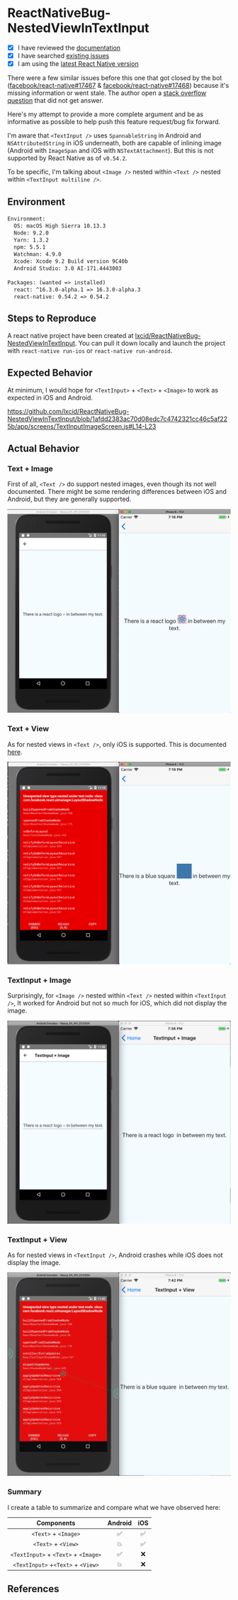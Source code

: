# ReactNativeBug-NestedViewInTextInput

<!--
  We use GitHub Issues exclusively for tracking bugs in React Native.
  Questions? Visit http://facebook.github.io/react-native/help.html
  If this issue is about documentation or the website, please file it at:
  https://github.com/facebook/react-native-website/issues/new
-->

- [x] I have reviewed the [documentation](https://facebook.github.io/react-native)
- [x] I have searched [existing issues](https://github.com/facebook/react-native/issues)
- [x] I am using the [latest React Native version](https://github.com/facebook/react-native/releases)

<!-- Describe your issue in detail. -->

There were a few similar issues before this one that got closed by the bot ([facebook/react-native#17467](https://github.com/facebook/react-native/issues/17467) & [facebook/react-native#17468](https://github.com/facebook/react-native/issues/17468)) because it's missing information or went stale. The author open a [stack overflow question](https://stackoverflow.com/questions/48033885/how-to-insert-custom-emoji-small-pictures-into-textinput-of-react-native) that did not get answer.

Here's my attempt to provide a more complete argument and be as informative as possible to help push this feature request/bug fix forward.

I'm aware that `<TextInput />` uses `SpannableString` in Android and `NSAttributedString` in iOS underneath, both are capable of inlining image (Android with `ImageSpan` and iOS with `NSTextAttachment`). But this is not supported by React Native as of `v0.54.2`.

To be specific, I'm talking about `<Image />` nested within `<Text />` nested within `<TextInput multiline />`.

## Environment

<!-- Required. Run `react-native info` in your terminal and paste its contents here. -->

```
Environment:
  OS: macOS High Sierra 10.13.3
  Node: 9.2.0
  Yarn: 1.3.2
  npm: 5.5.1
  Watchman: 4.9.0
  Xcode: Xcode 9.2 Build version 9C40b
  Android Studio: 3.0 AI-171.4443003

Packages: (wanted => installed)
  react: ^16.3.0-alpha.1 => 16.3.0-alpha.3
  react-native: 0.54.2 => 0.54.2
```

## Steps to Reproduce

<!-- 
  Required. Let us know how to reproduce the issue. Include a code sample, share a project, 
  or share an app that reproduces the issue using [Snack](https://snack.expo.io/).
-->

A react native project have been created at [lxcid/ReactNativeBug-NestedViewInTextInput](https://github.com/lxcid/ReactNativeBug-NestedViewInTextInput). You can pull it down locally and launch the project with `react-native run-ios` or `react-native run-android`.

## Expected Behavior

<!-- Write what you thought would happen. -->

At minimum, I would hope for `<TextInput>` + `<Text>` + `<Image>` to work as expected in iOS and Android.

https://github.com/lxcid/ReactNativeBug-NestedViewInTextInput/blob/1afdd2383ac70d08edc7c4742321cc46c5af225b/app/screens/TextInputImageScreen.js#L14-L23

## Actual Behavior

<!-- Write what happened. Include screenshots if needed. If this is a regression, let us know. -->

### Text + Image

First of all, `<Text />` do support nested images, even though its not well documented. There might be some rendering differences between iOS and Android, but they are generally supported.

![Text + Image](./screenshots/text+image.png)

### Text + View

As for nested views in `<Text />`, only iOS is supported. This is documented [here](https://facebook.github.io/react-native/docs/text.html#nested-views-ios-only).

![Text + View](./screenshots/text+view.png)

### TextInput + Image

Surprisingly, for `<Image />` nested within `<Text />` nested within `<TextInput />`, It worked for Android but not so much for iOS, which did not display the image.

![TextInput + Image](./screenshots/textinput+image.png)

### TextInput + View

As for nested views in `<TextInput />`, Android crashes while iOS does not display the image.

![TextInput + View](./screenshots/textinput+view.png)

### Summary

I create a table to summarize and compare what we have observed here:

|              Components              | Android | iOS |
| :----------------------------------: | :-----: | :-: |
|         `<Text>` + `<Image>`         |   ✅    | ✅  |
|         `<Text>` + `<View>`          |   💥    | ✅  |
| `<TextInput>` + `<Text>` + `<Image>` |   ✅    | ❌  |
|  `<TextInput>` +`<Text>` + `<View>`  |   💥    | ❌  |

## References
